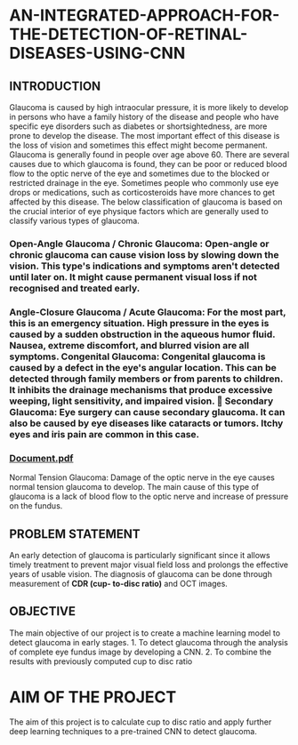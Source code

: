 # AN-INTEGRATED-APPROACH-FOR-THE-DETECTION-OF-RETINAL-DISEASES-USING-CNN
## INTRODUCTION
Glaucoma is caused by high intraocular pressure, it is more likely to develop in persons who have a family history of the disease and people who have specific eye disorders such as diabetes or shortsightedness, are more prone to develop the disease. The most important effect of this disease is the loss of vision and sometimes this effect might become permanent. Glaucoma is generally found in people over age above 60. There are several causes due to which glaucoma is found, they can be poor or reduced blood flow to the optic nerve of the eye and sometimes due to the blocked or restricted drainage in the eye. Sometimes people who commonly use eye drops or medications, such as corticosteroids have more chances to get affected by this disease. The below classification of glaucoma is based on the crucial interior of eye physique factors which are generally used to classify various types of glaucoma. 
### Open-Angle Glaucoma / Chronic Glaucoma: Open-angle or chronic glaucoma can cause vision loss by slowing down the vision. This type's indications and symptoms aren't detected until later on. It might cause permanent visual loss if not recognised and treated early. 

### Angle-Closure Glaucoma / Acute Glaucoma: For the most part, this is an emergency situation. High pressure in the eyes is caused by a sudden obstruction in the aqueous humor fluid. Nausea, extreme discomfort, and blurred vision are all symptoms. Congenital Glaucoma: Congenital glaucoma is caused by a defect in the eye's angular location. This can be detected through family members or from parents to children. It inhibits the drainage mechanisms that produce excessive weeping, light sensitivity, and impaired vision.  Secondary Glaucoma: Eye surgery can cause secondary glaucoma. It can also be caused by eye diseases like cataracts or tumors. Itchy eyes and iris pain are common in this case. 
### [Document.pdf](https://github.com/user-attachments/files/19494874/Document.pdf)
Normal Tension Glaucoma: Damage of the optic nerve in the eye causes normal tension glaucoma to develop. The main cause of this type of glaucoma is a lack of blood flow to the optic nerve and increase of pressure on the fundus. 

## PROBLEM STATEMENT
An early detection of glaucoma is particularly significant since it allows timely treatment to prevent major visual field loss and prolongs the effective years of usable vision. The diagnosis of glaucoma can be done through measurement of **CDR (cup- to-disc ratio)** and OCT images.

## OBJECTIVE
The main objective of our project is to create a machine learning model to detect glaucoma in early
stages. 1. To detect glaucoma through the analysis of complete eye fundus image by developing a CNN. 2. To combine the results with previously computed cup to disc ratio

# AIM OF THE PROJECT
The aim of this project is to calculate cup to disc ratio and apply further deep learning techniques to a pre-trained CNN to detect glaucoma.
